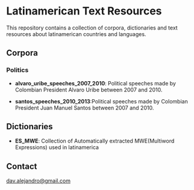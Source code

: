 # Latinamerican Text Resources

This repository contains a collection of corpora, dictionaries and text resources 
about latinamerican countries and languages.


## Corpora 

### Politics

- **alvaro_uribe_speeches_2007_2010**: Political speeches made by Colombian President Alvaro Uribe between 2007 and 2010.  

- **santos_speeches_2010_2013**:Political speeches made by Colombian President Juan Manuel Santos between 2007 and 2010. 

## Dictionaries

- **ES_MWE**: Collection of Automatically extracted MWE(Multiword Expressions) used in latinamerica

## Contact
dav.alejandro@gmail.com